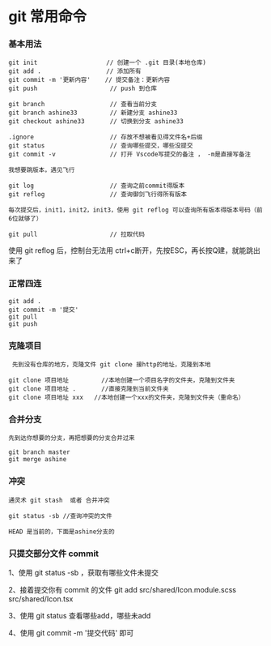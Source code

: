 # git 常用命令

### 基本用法
```
git init                   // 创建一个 .git 目录(本地仓库)
git add .                  // 添加所有
git commit -m '更新内容'    // 提交备注：更新内容
git push                    // push 到仓库
  
git branch                  // 查看当前分支
git branch ashine33         // 新建分支 ashine33
git checkout ashine33       // 切换到分支 ashine33 

.ignore                     // 存放不想被看见得文件名+后缀
git status                  // 查询哪些提交，哪些没提交
git commit -v               // 打开 Vscode写提交的备注 ， -m是直接写备注

我想要跳版本，遇见飞行
  
git log                     // 查询之前commit得版本
git reflog                  // 查询御剑飞行得所有版本

每次提交后，init1，init2，init3，使用 git reflog 可以查询所有版本得版本号码（前6位就够了）
  
git pull                    // 拉取代码
```

使用 git reflog 后，控制台无法用 ctrl+c断开，先按ESC，再长按Q建，就能跳出来了

### 正常四连
```
git add .
git commit -m '提交'
git pull 
git push
```
### 克隆项目

     先到没有仓库的地方，克隆文件 git clone 接http的地址，克隆到本地 

```
git clone 项目地址         //本地创建一个项目名字的文件夹，克隆到文件夹
git clone 项目地址 .       //直接克隆到当前文件夹 
git clone 项目地址 xxx   //本地创建一个xxx的文件夹，克隆到文件夹（重命名）
```
### 合并分支

    先到达你想要的分支，再把想要的分支合并过来

```
git branch master
git merge ashine

```
### 冲突

    通灵术 git stash  或者 合并冲突

```
git status -sb //查询冲突的文件
```
    HEAD 是当前的，下面是ashine分支的
    

### 只提交部分文件 commit


1、使用 git status -sb ，获取有哪些文件未提交

2、接着提交你有 commit 的文件   git add src/shared/Icon.module.scss src/shared/Icon.tsx

3、使用 git status 查看哪些add，哪些未add

4、使用 git commit -m '提交代码' 即可


